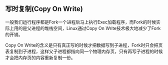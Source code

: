
## 写时复制(Copy On Write)

一般我们运行程序都是Fork一个进程后马上执行Exec加载程序，而Fork的时候实际上用的是父进程的堆栈空间，Linux通过Copy On Write技术极大地减少了Fork的开销。

Copy On Write的含义是只有真正写的时候才把数据写到子进程，Fork时只会把页表复制到子进程，这样父子进程都指向同一个物理内存页，只有再写子进程的时候才会把内存页的内容重新复制一份。
